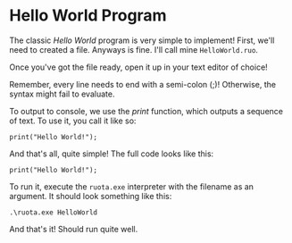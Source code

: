 # Hello World Program

The classic _Hello World_ program is very simple to implement! First, we'll need to created a file. Anyways is fine. I'll call mine `HelloWorld.ruo`.

Once you've got the file ready, open it up in your text editor of choice!

Remember, every line needs to end with a semi-colon (;)! Otherwise, the syntax might fail to evaluate.

To output to console, we use the _print_ function, which outputs a sequence of text. To use it, you call it like so:

	print("Hello World!");

And that's all, quite simple! The full code looks like this:

	print("Hello World!");

To run it, execute the `ruota.exe` interpreter with the filename as an argument. It should look something like this:

	.\ruota.exe HelloWorld

And that's it! Should run quite well.